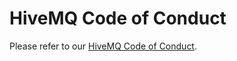 # HiveMQ Code of Conduct

Please refer to our [HiveMQ Code of Conduct](https://github.com/hivemq/hivemq-community/blob/master/code-of-conduct.md).